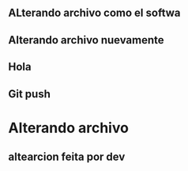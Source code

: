 ## ALterando archivo como el softwa
## Alterando archivo nuevamente
## Hola
## Git push
<h1>Alterando archivo</h1>
<h2> altearcion feita por dev </h2>